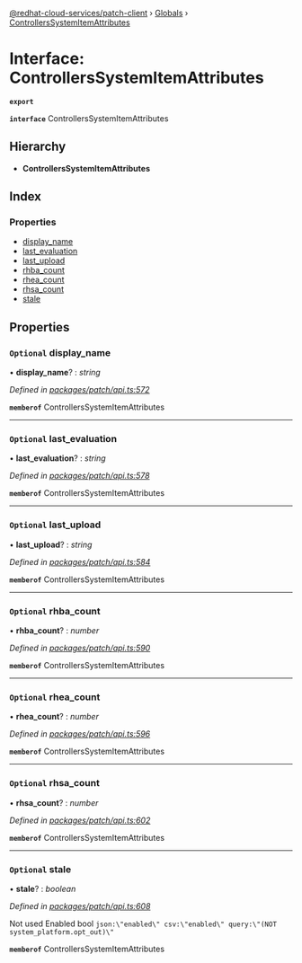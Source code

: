 [@redhat-cloud-services/patch-client](../README.md) › [Globals](../globals.md) › [ControllersSystemItemAttributes](controllerssystemitemattributes.md)

# Interface: ControllersSystemItemAttributes

**`export`** 

**`interface`** ControllersSystemItemAttributes

## Hierarchy

* **ControllersSystemItemAttributes**

## Index

### Properties

* [display_name](controllerssystemitemattributes.md#optional-display_name)
* [last_evaluation](controllerssystemitemattributes.md#optional-last_evaluation)
* [last_upload](controllerssystemitemattributes.md#optional-last_upload)
* [rhba_count](controllerssystemitemattributes.md#optional-rhba_count)
* [rhea_count](controllerssystemitemattributes.md#optional-rhea_count)
* [rhsa_count](controllerssystemitemattributes.md#optional-rhsa_count)
* [stale](controllerssystemitemattributes.md#optional-stale)

## Properties

### `Optional` display_name

• **display_name**? : *string*

*Defined in [packages/patch/api.ts:572](https://github.com/RedHatInsights/javascript-clients/blob/18f6719/packages/patch/api.ts#L572)*

**`memberof`** ControllersSystemItemAttributes

___

### `Optional` last_evaluation

• **last_evaluation**? : *string*

*Defined in [packages/patch/api.ts:578](https://github.com/RedHatInsights/javascript-clients/blob/18f6719/packages/patch/api.ts#L578)*

**`memberof`** ControllersSystemItemAttributes

___

### `Optional` last_upload

• **last_upload**? : *string*

*Defined in [packages/patch/api.ts:584](https://github.com/RedHatInsights/javascript-clients/blob/18f6719/packages/patch/api.ts#L584)*

**`memberof`** ControllersSystemItemAttributes

___

### `Optional` rhba_count

• **rhba_count**? : *number*

*Defined in [packages/patch/api.ts:590](https://github.com/RedHatInsights/javascript-clients/blob/18f6719/packages/patch/api.ts#L590)*

**`memberof`** ControllersSystemItemAttributes

___

### `Optional` rhea_count

• **rhea_count**? : *number*

*Defined in [packages/patch/api.ts:596](https://github.com/RedHatInsights/javascript-clients/blob/18f6719/packages/patch/api.ts#L596)*

**`memberof`** ControllersSystemItemAttributes

___

### `Optional` rhsa_count

• **rhsa_count**? : *number*

*Defined in [packages/patch/api.ts:602](https://github.com/RedHatInsights/javascript-clients/blob/18f6719/packages/patch/api.ts#L602)*

**`memberof`** ControllersSystemItemAttributes

___

### `Optional` stale

• **stale**? : *boolean*

*Defined in [packages/patch/api.ts:608](https://github.com/RedHatInsights/javascript-clients/blob/18f6719/packages/patch/api.ts#L608)*

Not used Enabled        bool       `json:\"enabled\" csv:\"enabled\" query:\"(NOT system_platform.opt_out)\"`

**`memberof`** ControllersSystemItemAttributes

